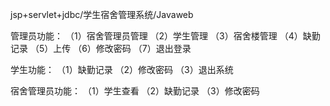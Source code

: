 jsp+servlet+jdbc/学生宿舍管理系统/Javaweb

管理员功能：
	（1）宿舍管理员管理
	（2）学生管理
	（3）宿舍楼管理
	（4）缺勤记录
	（5）上传
	（6）修改密码
	（7）退出登录

学生功能：
	（1）缺勤记录
	（2）修改密码
	（3）退出系统

宿舍管理员功能：
	（1）学生查看
	（2）缺勤记录
	（3）修改密码
